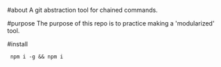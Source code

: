 #about
A git abstraction tool for chained commands.

#purpose
The purpose of this repo is to practice making a 'modularized' tool.

#install
```
 npm i -g && npm i
```
